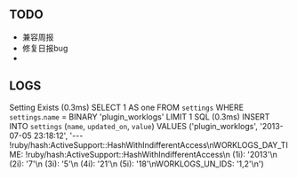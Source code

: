 ## TODO
* 兼容周报
* 修复日报bug
* 

## LOGS 
Setting Exists (0.3ms)  SELECT 1 AS one FROM `settings` WHERE `settings`.`name` = BINARY 'plugin_worklogs' LIMIT 1
SQL (0.3ms)  INSERT INTO `settings` (`name`, `updated_on`, `value`) VALUES ('plugin_worklogs', '2013-07-05 23:18:12', '--- !ruby/hash:ActiveSupport::HashWithIndifferentAccess\nWORKLOGS_DAY_TIME: !ruby/hash:ActiveSupport::HashWithIndifferentAccess\n (1i): \'2013\'\n (2i): \'7\'\n (3i): \'5\'\n (4i): \'21\'\n (5i): \'18\'\nWORKLOGS_UN_IDS: \'1,2\'\n')